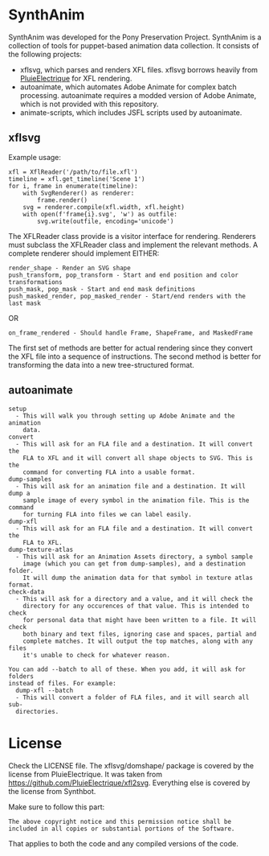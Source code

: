 
# SynthAnim
SynthAnim was developed for the Pony Preservation Project. SynthAnim is a collection
of tools for puppet-based animation data collection. It consists of the following projects:
- xflsvg, which parses and renders XFL files. xflsvg borrows heavily from [PluieElectrique](https://github.com/PluieElectrique)
for XFL rendering.
- autoanimate, which automates Adobe Animate for complex batch processing. autoanimate requires a modded version of Adobe Animate, which is not provided with this repository.
- animate-scripts, which includes JSFL scripts used by autoanimate.

## xflsvg
Example usage:
    
    xfl = XflReader('/path/to/file.xfl')
    timeline = xfl.get_timeline('Scene 1')
    for i, frame in enumerate(timeline):
        with SvgRenderer() as renderer:
            frame.render()
        svg = renderer.compile(xfl.width, xfl.height)
        with open(f'frame{i}.svg', 'w') as outfile:
            svg.write(outfile, encoding='unicode')

The XFLReader class provide is a visitor interface for rendering. Renderers
must subclass the XFLReader class and implement the relevant methods. A
complete renderer should implement EITHER:

    render_shape - Render an SVG shape
    push_transform, pop_transform - Start and end position and color transformations
    push_mask, pop_mask - Start and end mask definitions
    push_masked_render, pop_masked_render - Start/end renders with the last mask

OR

    on_frame_rendered - Should handle Frame, ShapeFrame, and MaskedFrame

The first set of methods are better for actual rendering since they convert the
XFL file into a sequence of instructions. The second method is better for
transforming the data into a new tree-structured format.

## autoanimate
~~~
setup
  - This will walk you through setting up Adobe Animate and the animation
    data.
convert
  - This will ask for an FLA file and a destination. It will convert the
    FLA to XFL and it will convert all shape objects to SVG. This is the
    command for converting FLA into a usable format.
dump-samples
  - This will ask for an animation file and a destination. It will dump a
    sample image of every symbol in the animation file. This is the command
    for turning FLA into files we can label easily.
dump-xfl
  - This will ask for an FLA file and a destination. It will convert the
    FLA to XFL.
dump-texture-atlas
  - This will ask for an Animation Assets directory, a symbol sample
    image (which you can get from dump-samples), and a destination folder.
    It will dump the animation data for that symbol in texture atlas format.
check-data
  - This will ask for a directory and a value, and it will check the
    directory for any occurences of that value. This is intended to check
    for personal data that might have been written to a file. It will check
    both binary and text files, ignoring case and spaces, partial and
    complete matches. It will output the top matches, along with any files
    it's unable to check for whatever reason.

You can add --batch to all of these. When you add, it will ask for folders
instead of files. For example:
  dump-xfl --batch
  - This will convert a folder of FLA files, and it will search all sub-
  directories.
~~~

# License
Check the LICENSE file. The xflsvg/domshape/ package is covered by the license
from PluieElectrique. It was taken from https://github.com/PluieElectrique/xfl2svg. Everything else is covered by the license from Synthbot.

Make sure to follow this part:

    The above copyright notice and this permission notice shall be included in all copies or substantial portions of the Software.

That applies to both the code and any compiled versions of the code.
